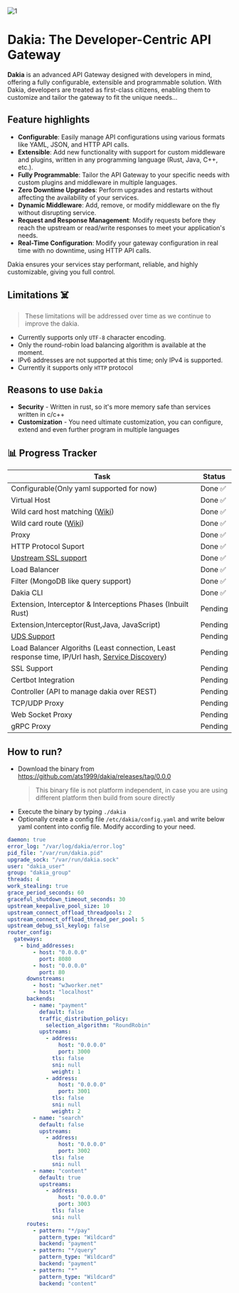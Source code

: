 <!--
```text
_______
\  ___ `'.                    .          .--.
 ' |--.\  \                 .'|          |__|
 | |    \  '              .'  |          .--.
 | |     |  '     __     <    |          |  |     __
 | |     |  |  .:--.'.    |   | ____     |  |  .:--.'.
 | |     ' .' / |   \ |   |   | \ .'     |  | / |   \ |
 | |___.' /'  `" __ | |   |   |/  .      |  | `" __ | |
/_______.'/    .'.''| |   |    /\  \     |__|  .'.''| |
\_______|/    / /   | |_  |   |  \  \         / /   | |_
              \ \._,\ '/  '    \  \  \        \ \._,\ '/
               `--'  `"  '------'  '---'       `--'  `"
```
-->

<!-- canva logo url -> https://www.canva.com/design/DAGZAdY1d9c/YCHWZRD78H5j0CAWaaF6gw/edit -->

![1](https://github.com/user-attachments/assets/9348db35-f589-4dc4-9a03-24924d6d8f2d)

# Dakia: The Developer-Centric API Gateway

**Dakia** is an advanced API Gateway designed with developers in mind, offering a fully configurable, extensible and programmable solution. With Dakia, developers are treated as first-class citizens, enabling them to customize and tailor the gateway to fit the unique needs...

## Feature highlights

- **Configurable**: Easily manage API configurations using various formats like YAML, JSON, and HTTP API calls.
- **Extensible**: Add new functionality with support for custom middleware and plugins, written in any programming language (Rust, Java, C++, etc.).
- **Fully Programmable**: Tailor the API Gateway to your specific needs with custom plugins and middleware in multiple languages.
- **Zero Downtime Upgrades**: Perform upgrades and restarts without affecting the availability of your services.
- **Dynamic Middleware**: Add, remove, or modify middleware on the fly without disrupting service.
- **Request and Response Management**: Modify requests before they reach the upstream or read/write responses to meet your application's needs.
- **Real-Time Configuration**: Modify your gateway configuration in real time with no downtime, using HTTP API calls.

Dakia ensures your services stay performant, reliable, and highly customizable, giving you full control.

## Limitations ☠️

> These limitations will be addressed over time as we continue to improve the dakia.

- Currently supports only `UTF-8` character encoding.
- Only the round-robin load balancing algorithm is available at the moment.
- IPv6 addresses are not supported at this time; only IPv4 is supported.
- Currently it supports only `HTTP` protocol

## Reasons to use `Dakia`

- **Security** - Written in rust, so it's more memory safe than services written in c/c++
- **Customization** - You need ultimate customization, you can configure, extend and even further program in multiple languages

## 📊 Progress Tracker

| Task                                                                                                                      | Status  |
| ------------------------------------------------------------------------------------------------------------------------- | ------- |
| Configurable(Only yaml supported for now)                                                                                 | Done ✅ |
| Virtual Host                                                                                                              | Done ✅ |
| Wild card host matching ([Wiki](https://en.wikipedia.org/wiki/Matching_wildcards))                                        | Done ✅ |
| Wild card route ([Wiki](https://en.wikipedia.org/wiki/Matching_wildcards))                                                | Done ✅ |
| Proxy                                                                                                                     | Done ✅ |
| HTTP Protocol Suport                                                                                                      | Done ✅ |
| [Upstream SSL support](https://en.wikipedia.org/wiki/Server_Name_Indication)                                              | Done ✅ |
| Load Balancer                                                                                                             | Done ✅ |
| Filter (MongoDB like query support)                                                                                       | Done ✅ |
| Dakia CLI                                                                                                                 | Done ✅ |
| Extension, Interceptor & Interceptions Phases (Inbuilt Rust)                                                              | Pending |
| Extension,Interceptor(Rust,Java, JavaScript)                                                                              | Pending |
| [UDS Support](https://man7.org/linux/man-pages/man7/unix.7.html)                                                          | Pending |
| Load Balancer Algoriths (Least connection, Least response time, IP/Url hash, [Service Discovery](http://bakerstreet.io/)) | Pending |
| SSL Support                                                                                                               | Pending |
| Certbot Integration                                                                                                       | Pending |
| Controller (API to manage dakia over REST)                                                                                | Pending |
| TCP/UDP Proxy                                                                                                             | Pending |
| Web Socket Proxy                                                                                                          | Pending |
| gRPC Proxy                                                                                                                | Pending |

## How to run?

- Download the binary from https://github.com/ats1999/dakia/releases/tag/0.0.0
  > This binary file is not platform independent, in case you are using different platform then build from soure directly
- Execute the binary by typing `./dakia`
- Optionally create a config file `/etc/dakia/config.yaml` and write below yaml content into config file. Modify according to your need.

```yaml
daemon: true
error_log: "/var/log/dakia/error.log"
pid_file: "/var/run/dakia.pid"
upgrade_sock: "/var/run/dakia.sock"
user: "dakia_user"
group: "dakia_group"
threads: 4
work_stealing: true
grace_period_seconds: 60
graceful_shutdown_timeout_seconds: 30
upstream_keepalive_pool_size: 10
upstream_connect_offload_threadpools: 2
upstream_connect_offload_thread_per_pool: 5
upstream_debug_ssl_keylog: false
router_config:
  gateways:
    - bind_addresses:
        - host: "0.0.0.0"
          port: 8080
        - host: "0.0.0.0"
          port: 80
      downstreams:
        - host: "w3worker.net"
        - host: "localhost"
      backends:
        - name: "payment"
          default: false
          traffic_distribution_policy:
            selection_algorithm: "RoundRobin"
          upstreams:
            - address:
                host: "0.0.0.0"
                port: 3000
              tls: false
              sni: null
              weight: 1
            - address:
                host: "0.0.0.0"
                port: 3001
              tls: false
              sni: null
              weight: 2
        - name: "search"
          default: false
          upstreams:
            - address:
                host: "0.0.0.0"
                port: 3002
              tls: false
              sni: null
        - name: "content"
          default: true
          upstreams:
            - address:
                host: "0.0.0.0"
                port: 3003
              tls: false
              sni: null
      routes:
        - pattern: "*/pay"
          pattern_type: "Wildcard"
          backend: "payment"
        - pattern: "*/query"
          pattern_type: "Wildcard"
          backend: "payment"
        - pattern: "*"
          pattern_type: "Wildcard"
          backend: "content"
```
